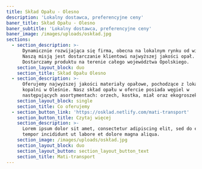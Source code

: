 ```yaml
---
title: Skład Opału - Olesno
description: 'Lokalny dostawca, preferencyjne ceny'
baner_title: Skład Opału - Olesno
baner_subtitle: 'Lokalny dostawca, preferencyjne ceny'
baner_image: /images/uploads/oskład.jpg
sections:
  - section_description: >-
      Dynamicznie rozwijająca się firma, obecna na lokalnym rynku od wielu lat.
      Naszą misją jest dostarczanie klientowi najwyższej jakości opał.
      Dostarczamy produktu na terenie całego województwa Opolskiego.
    section_layout_block: duo
    section_title: Skład Opału Olesno
  - section_description: >-
      Oferujemy najwyższej jakości materiały opałowe, pochodzące z lokalnej
      kopalni w Oleśnie. Nasz skład opału w ofercie posiada węgiel w
      następujących asortymentach: orzech, kostka, miał oraz ekogroszek.
    section_layout_block: single
    section_title: Co oferujemy
  - section_button_link: 'https://osklad.netlify.com/mati-transport'
    section_button_title: Czytaj więcej
    section_description: >-
      Lorem ipsum dolor sit amet, consectetur adipiscing elit, sed do eiusmod
      tempor incididunt ut labore et dolore magna aliqua.
    section_image: /images/uploads/oskład.jpg
    section_layout_block: duo
    section_layout_button: section_layout_button_text
    section_title: Mati-transport
---
```


